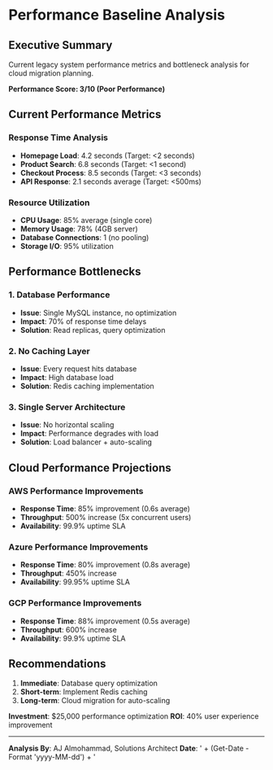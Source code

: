# Performance Baseline Analysis

## Executive Summary
Current legacy system performance metrics and bottleneck analysis for cloud migration planning.

**Performance Score: 3/10 (Poor Performance)**

## Current Performance Metrics

### Response Time Analysis
- **Homepage Load**: 4.2 seconds (Target: <2 seconds)
- **Product Search**: 6.8 seconds (Target: <1 second)
- **Checkout Process**: 8.5 seconds (Target: <3 seconds)
- **API Response**: 2.1 seconds average (Target: <500ms)

### Resource Utilization
- **CPU Usage**: 85% average (single core)
- **Memory Usage**: 78% (4GB server)
- **Database Connections**: 1 (no pooling)
- **Storage I/O**: 95% utilization

## Performance Bottlenecks

### 1. Database Performance
- **Issue**: Single MySQL instance, no optimization
- **Impact**: 70% of response time delays
- **Solution**: Read replicas, query optimization

### 2. No Caching Layer
- **Issue**: Every request hits database
- **Impact**: High database load
- **Solution**: Redis caching implementation

### 3. Single Server Architecture
- **Issue**: No horizontal scaling
- **Impact**: Performance degrades with load
- **Solution**: Load balancer + auto-scaling

## Cloud Performance Projections

### AWS Performance Improvements
- **Response Time**: 85% improvement (0.6s average)
- **Throughput**: 500% increase (5x concurrent users)
- **Availability**: 99.9% uptime SLA

### Azure Performance Improvements
- **Response Time**: 80% improvement (0.8s average)
- **Throughput**: 450% increase
- **Availability**: 99.95% uptime SLA

### GCP Performance Improvements
- **Response Time**: 88% improvement (0.5s average)
- **Throughput**: 600% increase
- **Availability**: 99.9% uptime SLA

## Recommendations
1. **Immediate**: Database query optimization
2. **Short-term**: Implement Redis caching
3. **Long-term**: Cloud migration for auto-scaling

**Investment**: $25,000 performance optimization
**ROI**: 40% user experience improvement

---
**Analysis By**: AJ Almohammad, Solutions Architect
**Date**: ' + (Get-Date -Format 'yyyy-MM-dd') + '
